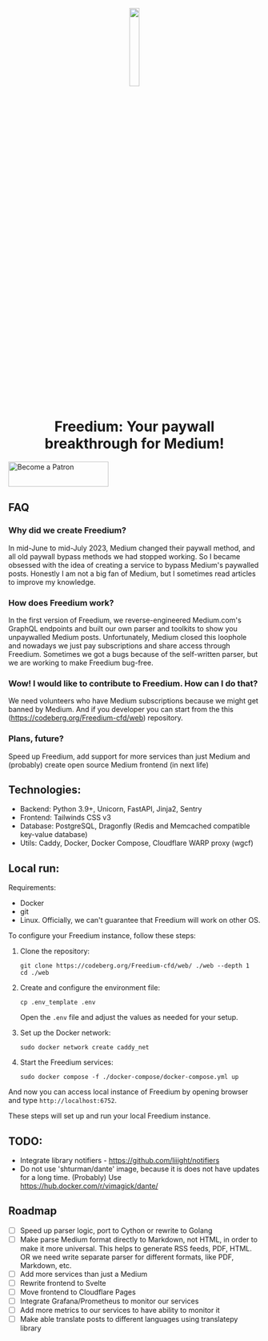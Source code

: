 <p align="center"><a href="https://freedium.cfd" target="_blank"><img src="https://avatars.githubusercontent.com/u/142643505?s=200&v=4" width="20%"></a></p>

<h1 align="center">Freedium: Your paywall breakthrough for Medium!</h1>

<a href="https://www.patreon.com/Freedium">
    <img width="200px" height="50px" alt="Become a Patron" src="https://github.com/elsiehupp/patron-buttons/blob/master/svg/become_a_patron_4x1_black_logo_white_text_on_coral.svg?raw=True">
</a>

## FAQ

### Why did we create Freedium?

In mid-June to mid-July 2023, Medium changed their paywall method, and all old paywall bypass methods we had stopped working. So I became obsessed with the idea of creating a service to bypass Medium's paywalled posts. Honestly I am not a big fan of Medium, but I sometimes read articles to improve my knowledge.

### How does Freedium work?

In the first version of Freedium, we reverse-engineered Medium.com's GraphQL endpoints and built our own parser and toolkits to show you unpaywalled Medium posts. Unfortunately, Medium closed this loophole and nowadays we just pay subscriptions and share access through Freedium. Sometimes we got a bugs because of the self-written parser, but we are working to make Freedium bug-free.

### Wow! I would like to contribute to Freedium. How can I do that?

We need volunteers who have Medium subscriptions because we might get banned by Medium. And if you developer you can start from the this (https://codeberg.org/Freedium-cfd/web) repository.

### Plans, future?

Speed up Freedium, add support for more services than just Medium and (probably) create open source Medium frontend (in next life)

## Technologies:

- Backend: Python 3.9+, Unicorn, FastAPI, Jinja2, Sentry
- Frontend: Tailwinds CSS v3
- Database: PostgreSQL, Dragonfly (Redis and Memcached compatible key-value database)
- Utils: Caddy, Docker, Docker Compose, Cloudflare WARP proxy (wgcf)

## Local run:

Requirements:

- Docker
- git
- Linux. Officially, we can't guarantee that Freedium will work on other OS.

To configure your Freedium instance, follow these steps:

1. Clone the repository:

   ```
   git clone https://codeberg.org/Freedium-cfd/web/ ./web --depth 1
   cd ./web
   ```

2. Create and configure the environment file:

   ```
   cp .env_template .env
   ```

   Open the `.env` file and adjust the values as needed for your setup.

3. Set up the Docker network:

   ```
   sudo docker network create caddy_net
   ```

4. Start the Freedium services:
   ```
   sudo docker compose -f ./docker-compose/docker-compose.yml up
   ```

And now you can access local instance of Freedium by opening browser and type `http://localhost:6752`.

These steps will set up and run your local Freedium instance.

## TODO:

- Integrate library notifiers - https://github.com/liiight/notifiers
- Do not use 'shturman/dante' image, because it is does not have updates for a long time. (Probably) Use https://hub.docker.com/r/vimagick/dante/

## Roadmap

- [ ] Speed up parser logic, port to Cython or rewrite to Golang
- [ ] Make parse Medium format directly to Markdown, not HTML, in order to make it more universal. This helps to generate RSS feeds, PDF, HTML.
      OR we need write separate parser for different formats, like PDF, Markdown, etc.
- [ ] Add more services than just a Medium
- [ ] Rewrite frontend to Svelte
- [ ] Move frontend to Cloudflare Pages
- [ ] Integrate Grafana/Prometheus to monitor our services
- [ ] Add more metrics to our services to have ability to monitor it
- [ ] Make able translate posts to different languages using translatepy library
